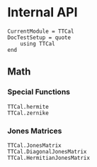 # Internal API

```@meta
CurrentModule = TTCal
DocTestSetup = quote
    using TTCal
end 
```

## Math

### Special Functions

```@docs
TTCal.hermite
TTCal.zernike
```

### Jones Matrices

```@docs
TTCal.JonesMatrix
TTCal.DiagonalJonesMatrix
TTCal.HermitianJonesMatrix
```

